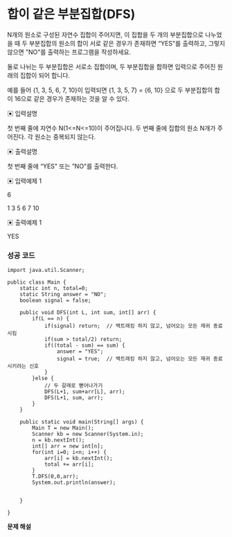 # 합이 같은 부분집합(DFS)



N개의 원소로 구성된 자연수 집합이 주어지면, 이 집합을 두 개의 부분집합으로 나누었을 때 두 부분집합의 원소의 합이 서로 같은 경우가 존재하면 “YES"를 출력하고, 그렇지 않으면 ”NO"를 출력하는 프로그램을 작성하세요.

둘로 나뉘는 두 부분집합은 서로소 집합이며, 두 부분집합을 합하면 입력으로 주어진 원래의 집합이 되어 합니다.

예를 들어 {1, 3, 5, 6, 7, 10}이 입력되면 {1, 3, 5, 7} = {6, 10} 으로 두 부분집합의 합이 16으로 같은 경우가 존재하는 것을 알 수 있다.

 

▣ 입력설명

첫 번째 줄에 자연수 N(1<=N<=10)이 주어집니다. 두 번째 줄에 집합의 원소 N개가 주어진다. 각 원소는 중복되지 않는다.

 

▣ 출력설명

첫 번째 줄에 “YES" 또는 ”NO"를 출력한다.

 

▣ 입력예제 1

6

1 3 5 6 7 10

 

▣ 출력예제 1

YES

 

### 성공 코드

```
import java.util.Scanner;

public class Main {
	static int n, total=0;
	static String answer = "NO";
	boolean signal = false;

	public void DFS(int L, int sum, int[] arr) {
		if(L == n) {
			if(signal) return; 	// 백트래킹 하지 않고, 넘어오는 모든 재귀 종료시킴
			if(sum > total/2) return; 
			if((total - sum) == sum) {
				answer = "YES";
				signal = true; 	// 백트래킹 하지 않고, 넘어오는 모든 재귀 종료시키려는 신호
			}
		}else {
			// 두 갈래로 뻗어나가기
			DFS(L+1, sum+arr[L], arr);
			DFS(L+1, sum, arr);
		}
	}
	
	public static void main(String[] args) {
		Main T = new Main();
		Scanner kb = new Scanner(System.in);
		n = kb.nextInt();
		int[] arr = new int[n];
		for(int i=0; i<n; i++) {
			arr[i] = kb.nextInt();
			total += arr[i];
		}
		T.DFS(0,0,arr);
		System.out.println(answer);
		

	}

}
```



**문제 해설**

[Link]: https://lealea.tistory.com/97

